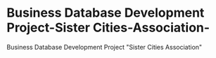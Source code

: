 # Business Database Development Project-Sister Cities-Association-
Business Database Development Project "Sister Cities Association" 
